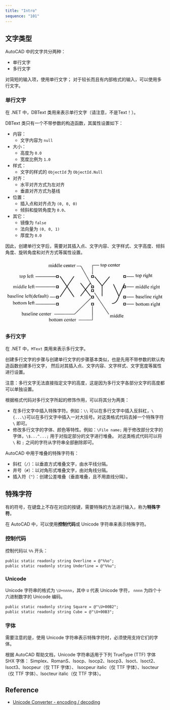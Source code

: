 ```yaml
---
title: "Intro"
sequence: "101"
---
```


## 文字类型

AutoCAD 中的文字共分两种：

- 单行文字
- 多行文字

对简短的输入项，使用单行文字；
对于较长而且有内部格式的输入，可以使用多行文字。

### 单行文字

在 .NET 中，DBText 类用来表示单行文字（请注意，不是Text！）。

DBText 类只有一个不带参数的构造函数，其属性设置如下：

- 内容：
    - 文字内容为 `null`
- 大小：
    - 高度为 `0.0`
    - 宽度比例为 `1.0`
- 样式：
    - 文字的样式的 `ObjectId` 为 `ObjectId.Null`
- 对齐：
    - 水平对齐方式为左对齐
    - 垂直对齐方式为基线
- 位置：
  - 插入点和对齐点为 `(0, 0, 0)`
  - 倾斜和旋转角度为 `0.0`、
- 其它：
  - 镜像为 `false`
  - 法向量为 `(0, 0, 1)`
  - 厚度为 `0.0`

因此，创建单行文字后，需要对其插入点、文字内容、文字样式、文字高度、倾斜角度、旋转角度和对齐方式等属性设置。

![](/assets/images/cad/csharp/cad-text-align-position.png)

### 多行文字

在 .NET 中，`MText` 类用来表示多行文字。

创建多行文字的步骤与创建单行文字的步骤基本类似，也是先用不带参数的默认构造函数创建多行文字，
然后对其插入点、文字内容、文字样式、文字宽度等属性进行设置。

注意：多行文字无法直接指定文字的高度，这是因为多行文字各部分文字的高度都可以单独设置。

根据格式代码对多行文字所起的修饰作用，可以将其分为两类：

- 在多行文字中插入特殊字符。例如：`\\` 可以在多行文字中插入反斜杠，`\{...\}`可以在多行文字中插入一对大括号。对这类格式代码去掉一个特殊字符 `\` 即可。
- 修改多行文字的字体、颜色等特性。例如：`\File name;` 用于修改部分文字的字体，`\$...^...;` 用于对指定部分的文字进行堆叠。
  对这类格式代码可以将 `\` 和 `;` 之间的字符从字符串全部删除即可。

AutoCAD 中用于堆叠的特殊字符有：

- 斜杠（`/`）：以垂直方式堆叠文字，由水平线分隔。
- 井号（`#`）：以对角形式堆叠文字，由对角线分隔。
- 插入符（`^`）：创建公差堆叠（垂直堆叠，且不用直线分隔）。

## 特殊字符

有的符号，在键盘上不存在对应的按键，需要特殊的方法进行输入，称为**特殊字符**。

在 AutoCAD 中，可以使用**控制代码**或 Unicode 字符串来表示特殊字符。

### 控制代码

控制代码以 `%%` 开头：

```text
public static readonly string Overline = @"%%o";
public static readonly string Underline = @"%%u";
```

### Unicode

Unicode 字符串的格式为 `\U+nnnn`，其中 `U` 代表 Unicode 字符，
`nnnn` 为四个十六进制数字的 Unicode 编码。

```text
public static readonly string Square = @"\U+00B2";
public static readonly string Cube = @"\U+00B3";
```

### 字体

需要注意的是，使用 Unicode 字符串表示特殊字符时，必须使用支持它们的字体。

根据 AutoCAD 帮助文档，Unicode 字符串适用于下列 TrueType (TTF) 字体 SHX 字体：
Simplex、RomanS、Isocp、Isocp2、Isocp3、Isoct、Isoct2、Isoct3、Isocpeur（仅 TTF 字体）、
Isocpeur italic（仅 TTF 字体）、Isocteur（仅 TTF 字体）、Isocteur italic（仅 TTF 字体）。

## Reference

- [Unicode Converter - encoding / decoding](https://www.coderstool.com/unicode-text-converter)
